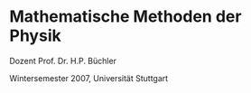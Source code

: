 # Mathematische Methoden der Physik

Dozent Prof. Dr. H.P. Büchler

Wintersemester 2007, Universität Stuttgart